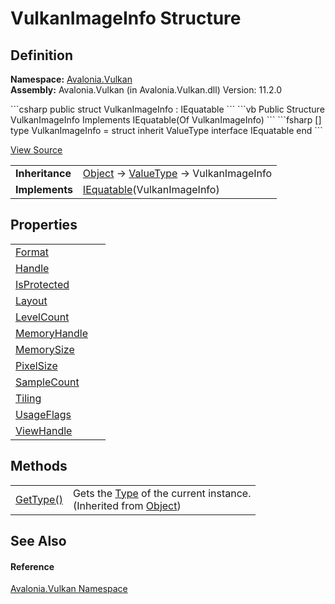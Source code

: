 # VulkanImageInfo Structure




## Definition
**Namespace:** <a href="N_Avalonia_Vulkan">Avalonia.Vulkan</a>  
**Assembly:** Avalonia.Vulkan (in Avalonia.Vulkan.dll) Version: 11.2.0

<Tabs groupId="api-code-preview">
<TabItem value="csharp" label="C#">
```csharp
public struct VulkanImageInfo : IEquatable<VulkanImageInfo>
```
</TabItem>
<TabItem value="vb" label="VB">
```vb
Public Structure VulkanImageInfo
	Implements IEquatable(Of VulkanImageInfo)
```
</TabItem>
<TabItem value="fsharp" label="F#">
```fsharp
[<SealedAttribute>]
type VulkanImageInfo = 
    struct
        inherit ValueType
        interface IEquatable<VulkanImageInfo>
    end
```
</TabItem>
</Tabs>



<a href="https://github.com/AvaloniaUI/Avalonia/tree/master/src/Avalonia.Vulkan/VulkanImageInfo.cs" title="View the source code">View Source</a>

<table>
<tr><td><strong>Inheritance</strong></td><td><a href="https://learn.microsoft.com/dotnet/api/system.object" target="_blank" rel="noopener noreferrer">Object</a>  →  <a href="https://learn.microsoft.com/dotnet/api/system.valuetype" target="_blank" rel="noopener noreferrer">ValueType</a>  →  VulkanImageInfo</td></tr>
<tr><td><strong>Implements</strong></td><td><a href="https://learn.microsoft.com/dotnet/api/system.iequatable-1" target="_blank" rel="noopener noreferrer">IEquatable</a>(VulkanImageInfo)</td></tr>
</table>



## Properties
<table>
<tr>
<td><a href="P_Avalonia_Vulkan_VulkanImageInfo_Format">Format</a></td>
<td> </td>
</tr>
<tr>
<td><a href="P_Avalonia_Vulkan_VulkanImageInfo_Handle">Handle</a></td>
<td> </td>
</tr>
<tr>
<td><a href="P_Avalonia_Vulkan_VulkanImageInfo_IsProtected">IsProtected</a></td>
<td> </td>
</tr>
<tr>
<td><a href="P_Avalonia_Vulkan_VulkanImageInfo_Layout">Layout</a></td>
<td> </td>
</tr>
<tr>
<td><a href="P_Avalonia_Vulkan_VulkanImageInfo_LevelCount">LevelCount</a></td>
<td> </td>
</tr>
<tr>
<td><a href="P_Avalonia_Vulkan_VulkanImageInfo_MemoryHandle">MemoryHandle</a></td>
<td> </td>
</tr>
<tr>
<td><a href="P_Avalonia_Vulkan_VulkanImageInfo_MemorySize">MemorySize</a></td>
<td> </td>
</tr>
<tr>
<td><a href="P_Avalonia_Vulkan_VulkanImageInfo_PixelSize">PixelSize</a></td>
<td> </td>
</tr>
<tr>
<td><a href="P_Avalonia_Vulkan_VulkanImageInfo_SampleCount">SampleCount</a></td>
<td> </td>
</tr>
<tr>
<td><a href="P_Avalonia_Vulkan_VulkanImageInfo_Tiling">Tiling</a></td>
<td> </td>
</tr>
<tr>
<td><a href="P_Avalonia_Vulkan_VulkanImageInfo_UsageFlags">UsageFlags</a></td>
<td> </td>
</tr>
<tr>
<td><a href="P_Avalonia_Vulkan_VulkanImageInfo_ViewHandle">ViewHandle</a></td>
<td> </td>
</tr>
</table>

## Methods
<table>
<tr>
<td><a href="https://learn.microsoft.com/dotnet/api/system.object.gettype" target="_blank" rel="noopener noreferrer">GetType()</a></td>
<td>Gets the <a href="https://learn.microsoft.com/dotnet/api/system.type" target="_blank" rel="noopener noreferrer">Type</a> of the current instance.<br />(Inherited from <a href="https://learn.microsoft.com/dotnet/api/system.object" target="_blank" rel="noopener noreferrer">Object</a>)</td>
</tr>
</table>

## See Also


#### Reference
<a href="N_Avalonia_Vulkan">Avalonia.Vulkan Namespace</a>  
